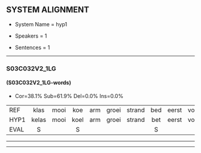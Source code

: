 
## SYSTEM ALIGNMENT

- System Name = hyp1

- Speakers = 1

- Sentences = 1

---

### S03C032V2_1LG

#### (S03C032V2_1LG-words)

- Cor=38.1%	Sub=61.9%	Del=0.0%	Ins=0.0%

|  |  |  |  |  |  |  |  |  |  |  |  |  |  |  |  |  |  |  |  |  |  |  |  |  |  |  |  |  |  |  |  |  |  |  |  |  |  |  |  |  |  |  |
|:--- |:---:|:---:|:---:|:---:|:---:|:---:|:---:|:---:|:---:|:---:|:---:|:---:|:---:|:---:|:---:|:---:|:---:|:---:|:---:|:---:|:---:|:---:|:---:|:---:|:---:|:---:|:---:|:---:|:---:|:---:|:---:|:---:|:---:|:---:|:---:|:---:|:---:|:---:|:---:|:---:|:---:|:---:|
| REF | klas | mooi | koe | arm | groei | strand | bed | eerst | voor | draai | sjaal | herfst | duur | straat | leeuw | clown | hoek | krant | hout | vriend | gauw | * | chips | groen | feest | reis | jas | huis | paard | vijf | muts | muts | nieuw | kind | bang | oog | zacht | schoen | plas | neus | knoop | plank |
| HYP1 | kelas | mooi | koel | arm | groei | strand | bet | eerst | voor | drai | schaan | herfst | duur | straat | leeuwe | klouwen | hook | krand | helt | vreemd | gel | schieps | ships | groen | feest | ves | jas | huis | vaft | vijf | mx | mut | kmeew | kind | ben | ouch | zegt | schone | plas | nuis | knop | telank |
| EVAL | S |  | S |  |  |  | S |  |  | S | S |  |  |  | S | S | S | S | S | S | S | S | S |  |  | S |  |  | S |  | S | S | S |  | S | S | S | S |  | S | S | S |
---

---
